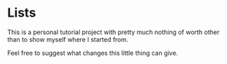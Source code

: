 # Lists

This is a personal tutorial project with pretty much nothing of worth
other than to show myself where I started from.

Feel free to suggest what changes this little thing can give.
